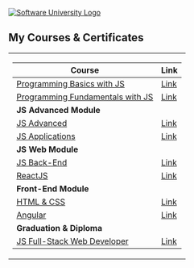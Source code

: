 <a href="https://softuni.bg/curriculum" rel="Courses"><img src="https://softuni.bg/content/images/svg-logos/software-university-logo.svg?sanitize=true" alt="Software University Logo"></a>
<h2> My Courses & Certificates </h2>

<table>
<tr>
<td>

| **Course**                                                            | **Link**                                                   |
| --------------------------------------------------------------------- | ---------------------------------------------------------- |
| <a href="https://softuni.bg/trainings/4149/programming-basics-with-javascript-april-2023" > Programming Basics with JS </a>        | <a href="https://softuni.bg/certificates/details/173290/08f30a6d"> Link</a> |
| <a href="https://softuni.bg/trainings/4218/programming-fundamentals-september-2023"> Programming Fundamentals with JS </a> | <a href="https://softuni.bg/certificates/details/194310/93226b55"> Link</a> |
| **JS Advanced Module** |
| <a href="https://softuni.bg/trainings/4372/js-advanced-january-2024"> JS Advanced </a>  | <a href="https://softuni.bg/certificates/details/203212/93fc9b03"> Link</a> |
| <a href="https://softuni.bg/trainings/4373/js-applications-february-2024"> JS Applications </a>  | <a href="https://softuni.bg/certificates/details/209493/04d81013"> Link</a> |
| **JS Web Module** |
| <a href="https://softuni.bg/trainings/4533/js-back-end-may-2024"> JS Back-End </a>  | <a href="#"> Link</a> |
| <a href="https://softuni.bg/trainings/4529/reactjs-june-2024"> ReactJS </a>  | <a href="#"> Link</a> |
| **Front-End Module** |
| <a href="#"> HTML & CSS </a>  | <a href="#"> Link</a> |
| <a href="#"> Angular </a>  | <a href="#"> Link</a> |
| **Graduation & Diploma** |
| <a href="https://softuni.bg/curriculum"> JS Full-Stack Web Developer </a>  | <a href="#"> Link</a> |


</td>
</tr>
</table>


